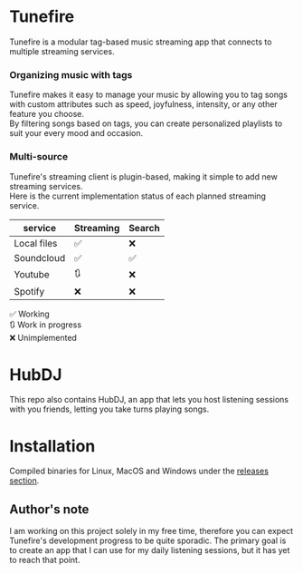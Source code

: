 # Tunefire

Tunefire is a modular tag-based music streaming app that connects to multiple streaming services.

### Organizing music with tags

Tunefire makes it easy to manage your music by allowing you to tag songs with custom attributes such as speed, joyfulness, intensity, or any other feature you choose.  
By filtering songs based on tags, you can create personalized playlists to suit your every mood and occasion.

### Multi-source

Tunefire's streaming client is plugin-based, making it simple to add new streaming services.  
Here is the current implementation status of each planned streaming service.

| service     | Streaming | Search |
| ----------- | --------- | ------ |
| Local files | ✅         | ❌      |
| Soundcloud  | ✅         | ✅      |
| Youtube     | 🔃        | ❌      |
| Spotify     | ❌         | ❌      |


✅ Working  
🔃 Work in progress  
❌ Unimplemented  

# HubDJ

This repo also contains HubDJ, an app that lets you host listening sessions with you friends, letting you take turns playing songs.

# Installation

Compiled binaries for Linux, MacOS and Windows under the [releases section](https://github.com/Azorlogh/tunefire/releases/).

## Author's note

I am working on this project solely in my free time, therefore you can expect Tunefire's development progress to be quite sporadic. The primary goal is to create an app that I can use for my daily listening sessions, but it has yet to reach that point.
